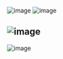 ![image](https://user-images.githubusercontent.com/57319180/204151738-96e8e303-e07b-4306-9072-a80c75d64547.png)
![image](https://user-images.githubusercontent.com/57319180/204151747-433e0295-3510-4e78-8ba2-a9493e39f283.png)

![image](https://user-images.githubusercontent.com/57319180/204151757-e34a9926-9a2c-428b-951c-9016767dd5f1.png)
----------------------------------------------------------------------------------------------
![image](https://user-images.githubusercontent.com/57319180/204151859-df794eab-223c-467b-8ab4-95f1e8610dd9.png)
